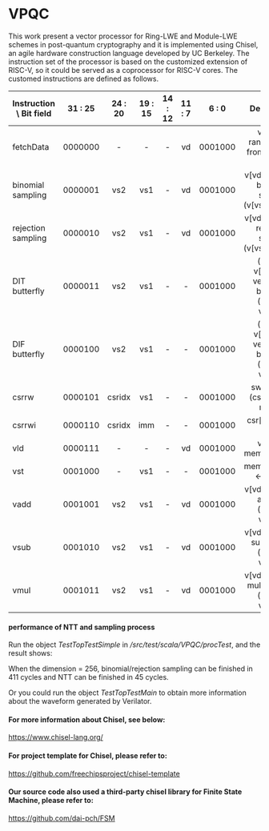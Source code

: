 # VPQC
This work present a vector processor for Ring-LWE and Module-LWE schemes in post-quantum cryptography
and it is implemented using Chisel, an agile hardware construction language developed by UC Berkeley.
The instruction set of the processor is based on the customized extension of RISC-V, so it could
be served as a coprocessor for RISC-V cores. The customed instructions are defined as follows.

| **Instruction \ Bit field** | **31 : 25** | **24 : 20** | **19 : 15** | **14 : 12** | **11 : 7** |  **6 : 0**  | **Description**                             |
| ----------------------- | :-----: | :-----: | :-----: | :-----: | :----: | :-----: | :-------------------------------------: |
| fetchData               | 0000000 | -       | -       | -       | vd     | 0001000 | v[vd] <- random data from prefetch FIFO |
| binomial sampling       | 0000001 | vs2     | vs1     | -       | vd     | 0001000 | v[vd] <- vector binomial sample (v[vs1],v[vs2]) |
| rejection sampling      | 0000010 | vs2     | vs1     | -       | vd     | 0001000 | v[vd] <- vector rejection sample (v[vs1],v[vs2]) |
| DIT butterfly           | 0000011 | vs2     | vs1     | -       | -      | 0001000 | (v[vs1], v[vs2]) <- vector DIT butterfly (v[vs1], v[vs2]) |
| DIF butterfly           | 0000100 | vs2     | vs1     | -       | -      | 0001000 | (v[vs1], v[vs2]) <- vector DIF butterfly (v[vs1], v[vs2]) |
| csrrw                   | 0000101 | csridx  | vs1     | -       | -      | 0001000 | swap value (csr[csridx], r[vs1]) |
| csrrwi                  | 0000110 | csridx  | imm     | -       | -      | 0001000 | csr[csridx] <- imm |
| vld                     | 0000111 | -       | -       | -       | vd     | 0001000 | v[vd] <- memory (addr) |
| vst                     | 0001000 | -       | vs1     | -       | -      | 0001000 | memory (addr) <- v[vs1] |
| vadd                    | 0001001 | vs2     | vs1     | -       | vd     | 0001000 | v[vd] <- vector addition (v[vs1], v[vs2]) |
| vsub                    | 0001010 | vs2     | vs1     | -       | vd     | 0001000 | v[vd] <- vector subtraction (v[vs1], v[vs2]) |
| vmul                    | 0001011 | vs2     | vs1     | -       | vd     | 0001000 | v[vd] <- vector multiplication (v[vs1], v[vs2]) |


#### performance of NTT and sampling process
Run the object *TestTopTestSimple* in */src/test/scala/VPQC/procTest*, and the result shows:

When the dimension = 256, binomial/rejection sampling can be finished in 411 cycles and
NTT can be finished in 45 cycles.

Or you could run the object *TestTopTestMain* to obtain more information about the waveform generated by Verilator.
#### For more information about Chisel, see below:
https://www.chisel-lang.org/
#### For project template for Chisel, please refer to:
https://github.com/freechipsproject/chisel-template
#### Our source code also used a third-party chisel library for Finite State Machine, please refer to:
https://github.com/dai-pch/FSM
